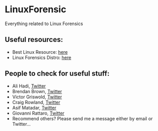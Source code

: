 # LinuxForensic
Everything related to Linux Forensics

## Useful resources:
- Best Linux Resource: [here](https://man7.org/tlpi/index.html)
- Linux Forensics Distro: [here](https://tsurugi-linux.org/)

## People to check for useful stuff:
- Ali Hadi, [Twitter](https://twitter.com/binaryz0ne)
- Brendan Brown, [Twitter](https://twitter.com/br_endian)
- Victor Griswold, [Twitter](https://twitter.com/vicgriswold)
- Craig Rowland, [Twitter](https://twitter.com/craighrowland)
- Asif Matadar, [Twitter](https://twitter.com/d1r4c)
- Giovanni Rattaro, [Twitter](https://twitter.com/Sug4r7)
- Recommend others? Please send me a message either by email or Twitter...
